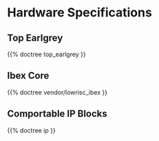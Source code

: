 # Hardware Specifications

## Top Earlgrey

{{% doctree top_earlgrey }}

## Ibex Core

{{% doctree vendor/lowrisc_ibex }}

## Comportable IP Blocks

{{% doctree ip }}